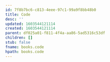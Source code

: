 ```yaml
---
id: 7f8b7bc6-c813-4eee-97c1-99a9f8bb48b0
title: Code
desc: ''
updated: 1603544121114
created: 1603544121114
parent: df025a01-f811-4f4a-aa86-5ad5316c53df
children: []
stub: false
fname: books.code
hpath: books.code
---
```




